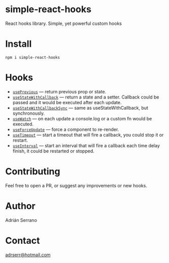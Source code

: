 # simple-react-hooks

React hooks library. Simple, yet powerful custom hooks

# Install

```
npm i simple-react-hooks
```

# Hooks

- [`usePrevious`](./docs/usePrevious.md) — return previous prop or state.
- [`useStateWithCallback`](./docs/useStateWithCallback.md) — return a state and a setter. Callback could be passed and it would be executed after each update.
- [`useStateWithCallbackSync`](./docs/useStateWithCallbackSync.md) — same as useStateWithCallback, but synchronously.
- [`useWatch`](./docs/useWatch.md) — on each update a console.log or a custom fn would be executed.
- [`useForceUpdate`](./docs/useForceUpdate.md) — force a component to re-render.
- [`useTimeout`](./docs/useTimeout.md) — start a timeout that will fire a callback, you could stop it or restart.
- [`useInterval`](./docs/useInterval.md) — start an interval that will fire a callback each time delay finish, it could be restarted or stopped.

# Contributing

Feel free to open a PR, or suggest any improvements or new hooks.

# Author

Adrián Serrano

# Contact

adrserr@hotmail.com
